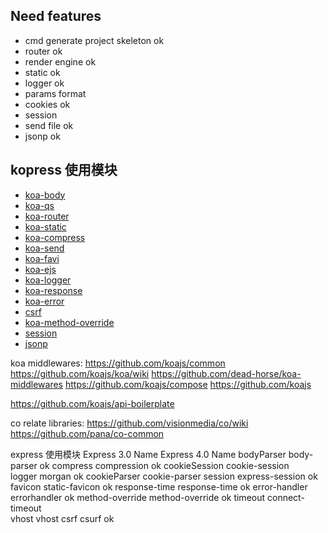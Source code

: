 ## Need features

* cmd generate project skeleton   ok
* router                          ok
* render engine                   ok
* static                          ok
* logger                          ok
* params format
* cookies                         ok
* session
* send file                       ok
* jsonp                           ok




## kopress 使用模块

* [koa-body](https://github.com/dlau/koa-body)
* [koa-qs](https://github.com/koajs/qs)
* [koa-router](https://github.com/alexmingoia/koa-router)
* [koa-static]()
* [koa-compress]()
* [koa-send]()
* [koa-favi]()
* [koa-ejs](https://github.com/dead-horse/koa-ejs)
* [koa-logger]()
* [koa-response](https://github.com/koajs/response-time)
* [koa-error](https://github.com/koajs/error)
* [csrf](https://github.com/koajs/csrf)
* [koa-method-override](https://github.com/TheHydroImpulse/koa-method-override)
* [session](https://github.com/koajs/session)
* [jsonp](https://github.com/kilianc/koa-jsonp)


koa middlewares:
    https://github.com/koajs/common
    https://github.com/koajs/koa/wiki
    https://github.com/dead-horse/koa-middlewares
    https://github.com/koajs/compose
    https://github.com/koajs


https://github.com/koajs/api-boilerplate

co relate libraries:
    https://github.com/visionmedia/co/wiki
    https://github.com/pana/co-common


express 使用模块
Express 3.0 Name    Express 4.0 Name
bodyParser          body-parser       ok
compress            compression       ok
cookieSession       cookie-session    
logger              morgan            ok
cookieParser        cookie-parser
session             express-session    ok
favicon             static-favicon   ok
response-time       response-time    ok
error-handler       errorhandler     ok
method-override     method-override   ok
timeout             connect-timeout   
vhost               vhost
csrf                csurf            ok